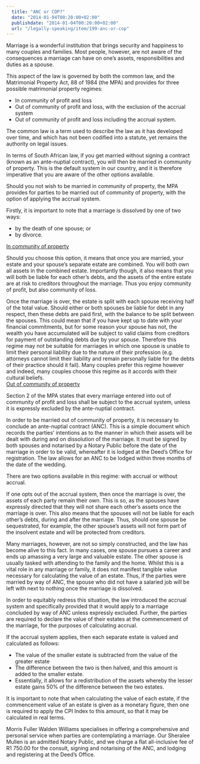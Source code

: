 ```yaml
---
  title: "ANC or COP?"
  date: "2014-01-04T00:20:00+02:00"
  publishdate: "2014-01-04T00:20:00+02:00"
  url: "/legally-speaking/item/199-anc-or-cop"
---
```


Marriage is a wonderful institution that brings security and happiness to many couples and families. Most people, however, are not aware of the consequences a marriage can have on one’s assets, responsibilities and duties as a spouse.

This aspect of the law is governed by both the common law, and the Matrimonial Property Act, 88 of 1984 (the MPA) and provides for three possible matrimonial property regimes:

*   In community of profit and loss
*   Out of community of profit and loss, with the exclusion of the accrual system
*   Out of community of profit and loss including the accrual system. 
<!--more-->
The common law is a term used to describe the law as it has developed over time, and which has not been codified into a statute, yet remains the authority on legal issues.

In terms of South African law, if you get married without signing a contract (known as an ante-nuptial contract), you will then be married in community of property. This is the default system in our country, and it is therefore imperative that you are aware of the other options available.

Should you not wish to be married in community of property, the MPA provides for parties to be married out of community of property, with the option of applying the accrual system.

Firstly, it is important to note that a marriage is dissolved by one of two ways:

*   by the death of one spouse; or
*   by divorce.

<span style="text-decoration: underline;">In community of property</span>

Should you choose this option, it means that once you are married, your estate and your spouse’s separate estate are combined. You will both own all assets in the combined estate. Importantly though, it also means that you will both be liable for each other’s debts, and the assets of the entire estate are at risk to creditors throughout the marriage. Thus you enjoy community of profit, but also community of loss.

Once the marriage is over, the estate is split with each spouse receiving half of the total value. Should either or both spouses be liable for debt in any respect, then these debts are paid first, with the balance to be split between the spouses. This could mean that if you have kept up to date with your financial commitments, but for some reason your spouse has not, the wealth you have accumulated will be subject to valid claims from creditors for payment of outstanding debts due by your spouse. Therefore this regime may not be suitable for marriages in which one spouse is unable to limit their personal liability due to the nature of their profession (e.g. attorneys cannot limit their liability and remain personally liable for the debts of their practice should it fail). Many couples prefer this regime however and indeed, many couples choose this regime as it accords with their cultural beliefs.  
<span style="text-decoration: underline;">Out of community of property</span>

Section 2 of the MPA states that every marriage entered into out of community of profit and loss shall be subject to the accrual system, unless it is expressly excluded by the ante-nuptial contract.

In order to be married out of community of property, it is necessary to conclude an ante-nuptial contract (ANC). This is a simple document which records the parties’ intentions as to the manner in which their assets will be dealt with during and on dissolution of the marriage. It must be signed by both spouses and notarised by a Notary Public before the date of the marriage in order to be valid, whereafter it is lodged at the Deed’s Office for registration. The law allows for an ANC to be lodged within three months of the date of the wedding.

There are two options available in this regime: with accrual or without accrual.

If one opts out of the accrual system, then once the marriage is over, the assets of each party remain their own. This is so, as the spouses have expressly directed that they will not share each other’s assets once the marriage is over. This also means that the spouses will not be liable for each other’s debts, during and after the marriage. Thus, should one spouse be sequestrated, for example, the other spouse’s assets will not form part of the insolvent estate and will be protected from creditors.

Many marriages, however, are not so simply constructed, and the law has become alive to this fact. In many cases, one spouse pursues a career and ends up amassing a very large and valuable estate. The other spouse is usually tasked with attending to the family and the home. Whilst this is a vital role in any marriage or family, it does not manifest tangible value necessary for calculating the value of an estate. Thus, if the parties were married by way of ANC, the spouse who did not have a salaried job will be left with next to nothing once the marriage is dissolved.

In order to equitably redress this situation, the law introduced the accrual system and specifically provided that it would apply to a marriage concluded by way of ANC unless expressly excluded. Further, the parties are required to declare the value of their estates at the commencement of the marriage, for the purposes of calculating accrual.

If the accrual system applies, then each separate estate is valued and calculated as follows:

*   The value of the smaller estate is subtracted from the value of the greater estate
*   The difference between the two is then halved, and this amount is added to the smaller estate.
*   Essentially, it allows for a redistribution of the assets whereby the lesser estate gains 50% of the difference between the two estates.

It is important to note that when calculating the value of each estate, if the commencement value of an estate is given as a monetary figure, then one is required to apply the CPI Index to this amount, so that it may be calculated in real terms.

Morris Fuller Walden Williams specialises in offering a comprehensive and personal service when parties are contemplating a marriage. Our Sheralee Mullen is an admitted Notary Public, and we charge a flat all-inclusive fee of R1 750.00 for the consult, signing and notarising of the ANC, and lodging and registering at the Deed’s Office.